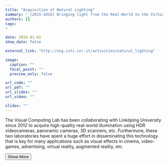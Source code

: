 ```yaml
---
title: "Acquisition of Natural Lighting"
summary: "_[2015-2016] Bringing light from the Real-World to the Virtual Domain_<p class=\"summary\">The Visual Computing Lab has been collaborating with Linköping University since 2012 to acquire high-quality real-world illumination using HDR videocameras, panoramic cameras, 3D scanners, etc. Furthermore, these two laboratories have spent a huge effort in disseminating this technology that is key for many applications such as visual effects in cinema, video-games, advertising, virtual reality, augmented reality, etc.</p>"
authors: []
tags: 
- 

date: 2016-01-01
show_date: false

external_link: "http://vcg.isti.cnr.it/activities/natural_lighting"

image:
  caption: ""
  focal_point: ""
  preview_only: false

url_code: ""
url_pdf: ""
url_slides: ""
url_video: ""

slides: ""
---
```

<p>The Visual Computing Lab has been collaborating with Linköping University since 2012 to acquire high-quality real-world illumination using HDR videocameras, panoramic cameras, 3D scanners, etc. Furthermore, these two laboratories have spent a huge effort in disseminating this technology that is key for many applications such as visual effects in cinema, video-games, advertising, virtual reality, augmented reality, etc.</p>
<button onclick="console.log('a')">Show More</button>
